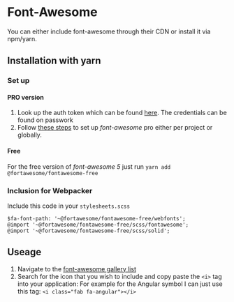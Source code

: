 # Font-Awesome

You can either include font-awesome through their CDN or install it via npm/yarn.

## Installation with yarn

### Set up

#### PRO version

1. Look up the auth token which can be found [here](https://fontawesome.com/account). The credentials can be found on passwork
1. Follow [these steps](https://fontawesome.com/how-to-use/on-the-web/setup/using-package-managers#installing-pro) to set up _font-awesome_ pro either per project or globally.

#### Free

For the free version of _font-awesome 5_ just run `yarn add @fortawesome/fontawesome-free`

### Inclusion for Webpacker

Include this code in your `stylesheets.scss`
```
$fa-font-path: '~@fortawesome/fontawesome-free/webfonts';
@import '~@fortawesome/fontawesome-free/scss/fontawesome';
@import '~@fortawesome/fontawesome-free/scss/solid';
```

## Useage

1. Navigate to the [font-awesome gallery list](https://fontawesome.com/icons?d=gallery)
1. Search for the icon that you wish to include and copy paste the `<i>` tag into your application:
For example for the Angular symbol I can just use this tag: `<i class="fab fa-angular"></i>`

